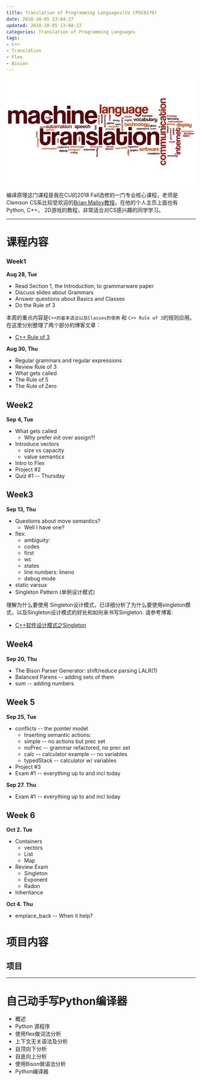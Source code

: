 ```yaml
---
title: Translation of Programming Languages(CU CPSC8270)
date: 2018-10-05 13:04:27
updated: 2018-10-05 13:04:27
categories: Translation of Programming Languages
tags: 
- C++
- Translation
- Flex
- Bision
---
```


![](/images/in-post/2018-10-04-Translation-of-Programming-Languages-index/2018-10-07-18-16-06.png)

编译原理这门课程是我在CU的2018 Fall选修的一门专业核心课程，老师是Clemson CS系比较受欢迎的[Brian Malloy教授](https://people.cs.clemson.edu/~malloy/)。在他的个人主页上面也有Python, C++， 2D游戏的教程，非常适合对CS感兴趣的同学学习。

<!--more-->

---

# 课程内容

### Week1

**Aug 28, Tue**
- Read Section 1, the Introduction, to grammarware paper
- Discuss slides about Grammars
- Answer questions about Basics and Classes
- Do the Rule of 3

本周的重点内容是`C++的基本语法以及Classes的使用` 和 `C++ Rule of 3`的规则应用。在这里分别整理了两个部分的博客文章：

- [C++ Rule of 3](/post/C++-Rule-Of-Three/)

<!-- TODO:完成关于Basics and Classes的内容 -->

**Aug 30, Thu**
- Regular grammars and regular expressions
- Review Rule of 3
- What gets called
- The Rule of 5
- The Rule of Zero

<!-- TODO:Post: Rule of 5
TODO:Post: Rule of Zero
TODO:Post: what get called.
TODO:Regular expressions -->

## Week2

**Sep 4, Tue**
- What gets called
  - Why prefer init over assign?!
- Introduce vectors
  - size vs capacity
  - value semantics
- Intro to Flex
- Project #2
- Quiz #1 -- Thursday

## Week3

**Sep 13, Thu**
- Questions about move semantics?
  - Well I have one?
- flex:
  - ambiguity:
  - codes
  - first
  - wc
  - states
  - line numbers: lineno
  - debug mode
- static varsux
- Singleton Pattern (单例设计模式)

理解为什么要使用 Singleton设计模式，已详细分析了为什么要使用singleton模式，以及Singleton设计模式的好处和如何来书写Singleton. 请参考博客:

- [C++软件设计模式之Singleton](/post/C++Singleton-pattern/)

## Week4

**Sep 20, Thu**
- The Bison Parser Generator: shift/reduce parsing LALR(1)
- Balanced Parens -- adding sets of them
- sum -- adding numbers

## Week 5

**Sep 25, Tue**
- conflicts -- the pointer model
  - Inserting semantic actions:
  - simple -- no actions but prec set
  - noPrec -- grammar refactored, no prec set
  - calc -- calculator example -- no variables
  - typedStack -- calculator w/ variables
- Project #3
- Exam #1 -- everything up to and incl today

**Sep 27. Thu**
- Exam #1 -- everything up to and incl today

## Week 6

**Oct 2. Tue**
- Containers
  - vectors
  - List
  - Map
- Review Exam
  - Singleton
  - Exponent
  - Radon
- Inheritance

**Oct 4. Thu**
- emplace_back -- When it help?

# 项目内容

## 项目

---

# 自己动手写Python编译器

<!--TODO:完成下面每一个被部分的博客文章 -->

- 概述
- Python 源程序
- 使用flex做词法分析
- 上下文无关语法及分析
- 自顶向下分析
- 自底向上分析
- 使用Bison做语法分析
- Python编译器